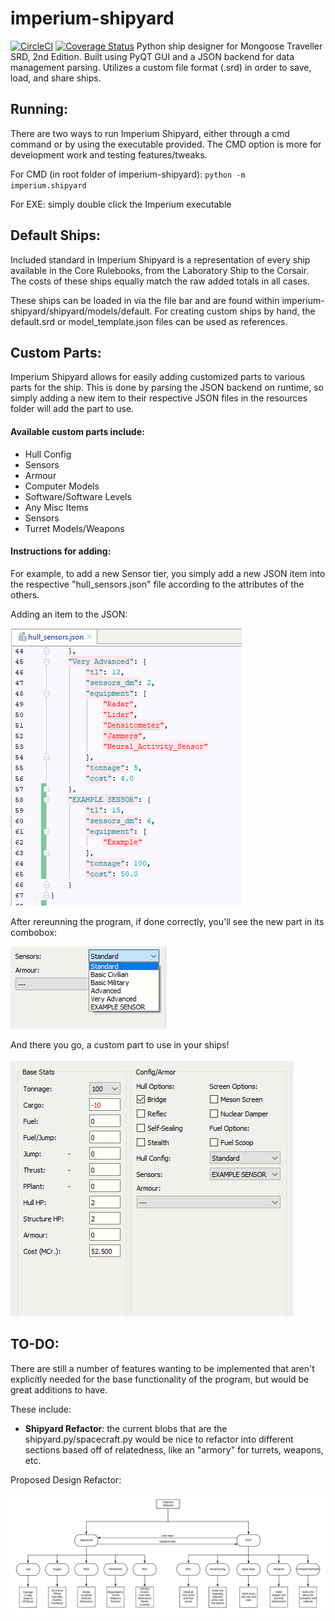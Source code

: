 # imperium-shipyard
[![CircleCI](https://circleci.com/gh/Milkshak3s/imperium-shipyard.svg?style=svg)](https://circleci.com/gh/Milkshak3s/imperium-shipyard)
[![Coverage Status](https://coveralls.io/repos/github/Milkshak3s/imperium-shipyard/badge.svg?branch=master)](https://coveralls.io/github/Milkshak3s/imperium-shipyard?branch=master)
Python ship designer for Mongoose Traveller SRD, 2nd Edition. Built using PyQT GUI and a JSON backend for data management
parsing. Utilizes a custom file format (.srd) in order to save, load, and share ships.

## Running:
There are two ways to run Imperium Shipyard, either through a cmd command or by using the executable provided. The CMD 
option is more for development work and testing features/tweaks.

For CMD (in root folder of imperium-shipyard): `python -m imperium.shipyard`

For EXE: simply double click the Imperium executable

## Default Ships:
Included standard in Imperium Shipyard is a representation of every ship available in the Core Rulebooks, from the Laboratory Ship to the Corsair. The costs of these ships equally match the raw added totals in all cases. 

These ships can be loaded in via the file bar and are found within imperium-shipyard/shipyard/models/default.
For creating custom ships by hand, the default.srd or model_template.json files can be used as references.

## Custom Parts:
Imperium Shipyard allows for easily adding customized parts to various parts for the ship. This is done by parsing the JSON 
backend on runtime, so simply adding a new item to their respective JSON files in the resources folder will add the part to use.

#### Available custom parts include:
<ul>
    <li>Hull Config</li>
    <li>Sensors</li>
    <li>Armour</li>
    <li>Computer Models</li>
    <li>Software/Software Levels</li>
    <li>Any Misc Items</li>
    <li>Sensors</li>
    <li>Turret Models/Weapons</li>
</ul>

#### Instructions for adding:
For example, to add a new Sensor tier, you simply add a new JSON item into the respective "hull_sensors.json" file according to the
attributes of the others.

Adding an item to the JSON:

<img src="images/custom_sensor.PNG" alt="Image of JSON file"></img>

After rereunning the program, if done correctly, you'll see the new part in its combobox:

<img src="images/added_sensor.png" alt="Sensor in ComboBox"></img>

And there you go, a custom part to use in your ships!

<img src="images/custom_stats.PNG" alt="Picture of stats with custom sensor"></img>


## TO-DO:
There are still a number of features wanting to be implemented that aren't explicitly needed for the base functionality
of the program, but would be great additions to have.

These include:
<ul>
    <li><b> Shipyard Refactor</b>: the current blobs that are the shipyard.py/spacecraft.py would be nice to refactor into
    different sections based off of relatedness, like an "armory" for turrets, weapons, etc.</li>
</ul>

Proposed Design Refactor:

<img src="images/imperium_design.png" alt="Picture of redesign"></img>
